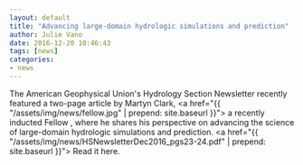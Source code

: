 ```yaml
---
layout: default
title: "Advancing large-domain hydrologic simulations and prediction"
author: Julie Vano
date: 2016-12-20 10:46:43
tags: [news]
categories:
- news
---
```


The American Geophysical Union's Hydrology Section Newsletter recently featured a two-page article by Martyn Clark, <a href="{{ "/assets/img/news/fellow.jpg" | prepend: site.baseurl }}">  a recently inducted Fellow </a>, where he shares his perspective on advancing the science of large-domain hydrologic simulations and prediction. <a href="{{ "/assets/img/news/HSNewsletterDec2016_pgs23-24.pdf" | prepend: site.baseurl }}">  Read it here. </a>
